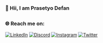 ### 💫 Hii, I am Prasetyo Defan

##

### 🌐 Reach me on:
[![LinkedIn](https://img.shields.io/badge/LinkedIn-%230077B5.svg?logo=linkedin&logoColor=white)](https://linkedin.com/in/prasetyodefan) 
[![Discord](https://img.shields.io/badge/Discord-%237289DA.svg?logo=discord&logoColor=white)](https://discord.gg/deff#3615) 
[![Instagram](https://img.shields.io/badge/Instagram-%23E4405F.svg?logo=Instagram&logoColor=white)](https://instagram.com/prasetyodefan) 
[![Twitter](https://img.shields.io/badge/Twitter-%231DA1F2.svg?logo=Twitter&logoColor=white)](https://twitter.com/samepack_) 





<!-- Proudly created with GPRM ( https://gprm.itsvg.in ) -->
